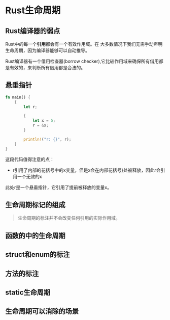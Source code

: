 # Rust生命周期

## Rust编译器的弱点

Rust中的每一个**引用**都会有一个有效作用域。在 大多数情况下我们无需手动声明生命周期，因为编译器能够可以自动推导。  

Rust编译器有一个借用检查器(borrow checker),它比较作用域来确保所有借用都是有效的，来判断所有借用都是合法的。

## 悬垂指针

```rust
fn main() {
    {
        let r;

        {
            let x = 5;
            r = &x;
        }

        println!("r: {}", r);
    }
}
```

这段代码值得注意的点：

* r引用了内部的花括号中的x变量，但是x会在内部花括号}处被释放，因此r会引用一个无效的x

此处r是一个悬垂指针，它引用了提前被释放的变量x。

## 生命周期标记的组成

> 生命周期的标注并不会改变任何引用的实际作用域。

## 函数的中的生命周期

## struct和enum的标注

## 方法的标注

## static生命周期

## 生命周期可以消除的场景
